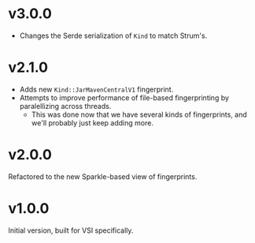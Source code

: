 # v3.0.0

- Changes the Serde serialization of `Kind` to match Strum's.

# v2.1.0

- Adds new `Kind::JarMavenCentralV1` fingerprint.
- Attempts to improve performance of file-based fingerprinting by paralellizing across threads.
  - This was done now that we have several kinds of fingerprints, and we'll probably just keep adding more.

# v2.0.0

Refactored to the new Sparkle-based view of fingerprints.

# v1.0.0

Initial version, built for VSI specifically.
